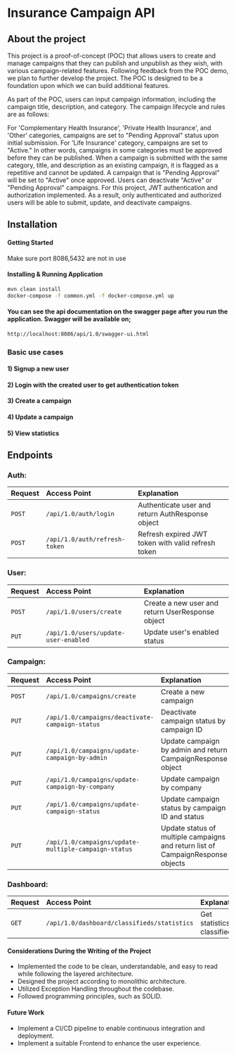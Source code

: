 # Insurance Campaign API

## About the project
This project is a proof-of-concept (POC) that allows users to create and manage campaigns that they can publish and unpublish as they wish, with various campaign-related features. Following feedback from the POC demo, we plan to further develop the project. The POC is designed to be a foundation upon which we can build additional features.

As part of the POC, users can input campaign information, including the campaign title, description, and category. The campaign lifecycle and rules are as follows:

For 'Complementary Health Insurance', 'Private Health Insurance', and 'Other' categories, campaigns are set to "Pending Approval" status upon initial submission. For 'Life Insurance' category, campaigns are set to "Active." In other words, campaigns in some categories must be approved before they can be published.
When a campaign is submitted with the same category, title, and description as an existing campaign, it is flagged as a repetitive and cannot be updated.
A campaign that is "Pending Approval" will be set to "Active" once approved. 
Users can deactivate "Active" or "Pending Approval" campaigns.
For this project,  JWT authentication and authorization implemented. As a result, only authenticated and authorized users will be able to submit, update, and deactivate campaigns.







## Installation

#### Getting Started
Make sure port 8086,5432 are not in use
#### Installing & Running Application

```bash
mvn clean install
docker-compose -f common.yml -f docker-compose.yml up
```

#### You can see the api documentation on the swagger page after you run the application. Swagger will be available on;

```bash
http://localhost:8086/api/1.0/swagger-ui.html
```

### Basic use cases
#### 1) Signup a new user
#### 2) Login with the created user to get authentication token
#### 3) Create a campaign
#### 4) Update a campaign
#### 5) View statistics

## Endpoints
### Auth:

| Request | Access Point | Explanation                |
| :-------- | :------- | :------------------------- |
| `POST` | `/api/1.0/auth/login` | Authenticate user and return AuthResponse object |
| `POST` | `/api/1.0/auth/refresh-token` | Refresh expired JWT token with valid refresh token |

### User:

| Request | Access Point | Explanation                |
| :-------- | :------- | :------------------------- |
| `POST` | `/api/1.0/users/create` | Create a new user and return UserResponse object |
| `PUT` | `/api/1.0/users/update-user-enabled` | Update user's enabled status |


### Campaign:

| Request | Access Point | Explanation                |
| :-------- | :------- | :------------------------- |
| `POST` | `/api/1.0/campaigns/create` | Create a new campaign |
| `PUT` | `/api/1.0/campaigns/deactivate-campaign-status` | Deactivate campaign status by campaign ID |
| `PUT` | `/api/1.0/campaigns/update-campaign-by-admin` | Update campaign by admin and return CampaignResponse object |
| `PUT` | `/api/1.0/campaigns/update-campaign-by-company` | Update campaign by company |
| `PUT` | `/api/1.0/campaigns/update-campaign-status` | Update campaign status by campaign ID and status |
| `PUT` | `/api/1.0/campaigns/update-multiple-campaign-status` | Update status of multiple campaigns and return list of CampaignResponse objects |

### Dashboard:

| Request | Access Point | Explanation                |
| :-------- | :------- | :------------------------- |
| `GET` | `/api/1.0/dashboard/classifieds/statistics` | Get statistics of classifieds |




#### Considerations During the Writing of the Project

 - Implemented the code to be clean, understandable, and easy to read while following the layered architecture.
 - Designed the project according to monolithic architecture.
 - Utilized Exception Handling throughout the codebase.
 - Followed programming principles, such as SOLID.

#### Future Work
- Implement a CI/CD pipeline to enable continuous integration and deployment.
- Implement a suitable Frontend to enhance the user experience.


